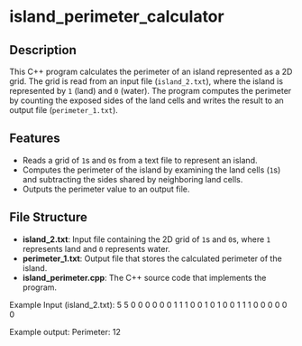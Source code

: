 # island_perimeter_calculator

## Description

This C++ program calculates the perimeter of an island represented as a 2D grid. The grid is read from an input file (`island_2.txt`), where the island is represented by `1` (land) and `0` (water). The program computes the perimeter by counting the exposed sides of the land cells and writes the result to an output file (`perimeter_1.txt`).

## Features

- Reads a grid of `1`s and `0`s from a text file to represent an island.
- Computes the perimeter of the island by examining the land cells (`1`s) and subtracting the sides shared by neighboring land cells.
- Outputs the perimeter value to an output file.

## File Structure

- **island_2.txt**: Input file containing the 2D grid of `1`s and `0`s, where `1` represents land and `0` represents water.
- **perimeter_1.txt**: Output file that stores the calculated perimeter of the island.
- **island_perimeter.cpp**: The C++ source code that implements the program.

Example Input (island_2.txt): 
5 5
0 0 0 0 0
0 1 1 1 0
0 1 0 1 0
0 1 1 1 0
0 0 0 0 0

Example output:
Perimeter: 12

